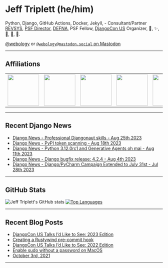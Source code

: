 # Jeff Triplett (he/him)

Python, Django, GitHub Actions, Docker, Jekyll,  - Consultant/Partner [REVSYS][], [PSF Director][], [DEFNA][], PSF Fellow, [DjangoCon US][] Organizer, 🏀, ✨, 💪, 🏃, 🤖.

<a href="https://twitter.com/webology">@webology</a> or <a href="https://mastodon.social/@webology" rel="me">`@webology@mastodon.social` on Mastodon</a>

<hr>

## Affiliations

<table border="0">
<tr>
<td><a href="https://github.com/revsys/"><img src="https://avatars.githubusercontent.com/u/308096?s=200&v=4" width="100px"></a></td>
<td><a href="https://github.com/psf/"><img src="https://avatars.githubusercontent.com/u/50630501?s=200&v=4" width="100px"></a></td>
<td><a href="https://github.com/djangocon/"><img src="https://avatars.githubusercontent.com/u/2891658?s=400&&v=4" width="100px"></a></td>
<td><a href="https://github.com/defna/"><img src="https://avatars.githubusercontent.com/u/13454395?s=200&v=4" width="100px"></a></td>
<td><a href="https://github.com/djangopackages/"><img src="https://avatars.githubusercontent.com/u/27385825?s=200&v=4" width="100px"></a></td>
</tr>
</table>

<hr>

## Recent Django News

<!--START_SECTION:news-->
* [Django News - Professional Djangonaut skills  - Aug 25th 2023](https:&#x2F;&#x2F;django-news.com&#x2F;issues&#x2F;194)
* [Django News - PyPI token scanning - Aug 18th 2023](https:&#x2F;&#x2F;django-news.com&#x2F;issues&#x2F;193)
* [Django News - Python 3.12.0rc1 and Generative Agents oh mai - Aug 11th 2023](https:&#x2F;&#x2F;django-news.com&#x2F;issues&#x2F;192)
* [Django News - Django bugfix release: 4.2.4 - Aug 4th 2023](https:&#x2F;&#x2F;django-news.com&#x2F;issues&#x2F;191)
* [Django News - Django&#x2F;PyCharm Campaign Extended to July 31st - Jul 28th 2023](https:&#x2F;&#x2F;django-news.com&#x2F;issues&#x2F;190)
<!--END_SECTION:news-->

<hr>

## GitHub Stats

![Jeff Triplett's GitHub stats](https://github-readme-stats.vercel.app/api?username=jefftriplett&show_icons=&private_count=true&theme=dracula)  [![Top Languages](https://github-readme-stats.vercel.app/api/top-langs/?username=jefftriplett&layout=compact&theme=dracula)]()

<hr>

## Recent Blog Posts

<!--START_SECTION:posts-->
* [DjangoCon US Talks I’d Like to See: 2023 Edition](https:&#x2F;&#x2F;jefftriplett.com&#x2F;2023&#x2F;djangocon-us-talks-i-d-like-to-see-2023-edition&#x2F;)
* [Creating a Rustywind pre-commit hook](https:&#x2F;&#x2F;jefftriplett.com&#x2F;2023&#x2F;rustywind-pre-commit-hook&#x2F;)
* [DjangoCon US Talks I’d Like to See: 2022 Edition](https:&#x2F;&#x2F;jefftriplett.com&#x2F;2022&#x2F;djangocon-us-talks-i-d-like-to-see-2022-edition&#x2F;)
* [Enable sudo without a password on MacOS](https:&#x2F;&#x2F;jefftriplett.com&#x2F;2022&#x2F;enable-sudo-without-a-password-on-macos&#x2F;)
* [October 3rd, 2021](https:&#x2F;&#x2F;jefftriplett.com&#x2F;2021&#x2F;sunday-morning-coffee-notes-october-3rd-2021&#x2F;)
<!--END_SECTION:posts-->

<hr>

[DEFNA]: https://www.defna.org/
[DjangoCon US]: http://djangocon.us/
[PSF Director]: https://www.python.org/psf/members/#board-of-directors
[REVSYS]: https://www.revsys.com/
